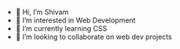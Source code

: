 - 👋 Hi, I’m Shivam
- 👀 I’m interested in Web Development
- 🌱 I’m currently learning CSS
- 💞️ I’m looking to collaborate on web dev projects

<!---
INCIBLA/INCIBLA is a ✨ special ✨ repository because its `README.md` (this file) appears on your GitHub profile.
You can click the Preview link to take a look at your changes.
--->

